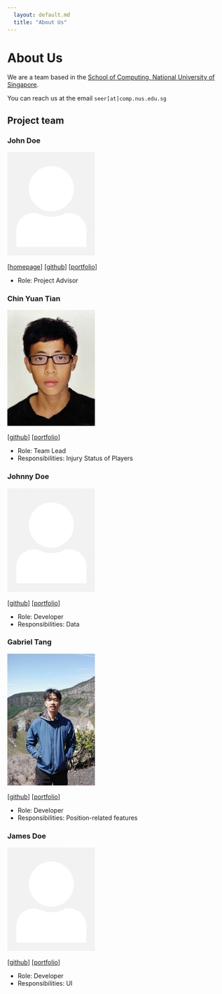 ```yaml
---
  layout: default.md
  title: "About Us"
---
```


# About Us

We are a team based in the [School of Computing, National University of Singapore](http://www.comp.nus.edu.sg).

You can reach us at the email `seer[at]comp.nus.edu.sg`

## Project team

### John Doe

<img src="images/johndoe.png" width="200px">

[[homepage](http://www.comp.nus.edu.sg/~damithch)]
[[github](https://github.com/johndoe)]
[[portfolio](team/johndoe.md)]

* Role: Project Advisor

### Chin Yuan Tian

<img src="images/yuanz03.png" width="200px">

[[github](http://github.com/yuanz03)]
[[portfolio](team/johndoe.md)]

* Role: Team Lead
* Responsibilities: Injury Status of Players

### Johnny Doe

<img src="images/johndoe.png" width="200px">

[[github](http://github.com/johndoe)] [[portfolio](team/johndoe.md)]

* Role: Developer
* Responsibilities: Data

### Gabriel Tang

<img src="images/gabriel.png" width="200px">

[[github](http://github.com/gabrieltang515)]
[[portfolio](team/johndoe.md)]

* Role: Developer
* Responsibilities: Position-related features

### James Doe

<img src="images/johndoe.png" width="200px">

[[github](http://github.com/johndoe)]
[[portfolio](team/johndoe.md)]

* Role: Developer
* Responsibilities: UI
